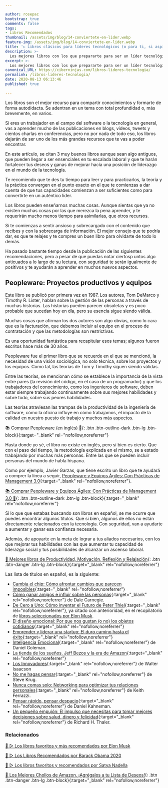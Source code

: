 ```yaml
---

author: rosepac
bootstrap: true
comments: false
tags:
- Libros Recomendados
thumbnail: /assets/img/blog/14-conviertete-en-lider.webp
feature-img: /assets/img/blog/14-conviertete-en-lider.webp
title: '▷ Libros clásicos para líderes tecnológicos (o para ti, si aspiras a serlo)'
description: >-
  Los mejores libros con los que prepararte para ser un líder tecnológico dentro de tu empresa.
excerpt: >-
  Los mejores libros con los que prepararte para ser un líder tecnológico dentro de tu empresa.
canonical_URL: https://ciberninjas.com/libros-lideres-tecnologia/
permalink: /libros-lideres-tecnologia/
date: 2020-08-13 06:13:46
published: true

---
```


Los libros son el mejor recurso para compartir conocimientos y formarte de forma autodidacta. Se adentran en un tema con total profundidad o, más brevemente, en varios.

Si eres un trabajador en el campo del software o la tecnología en general, vas a aprender mucho de las publicaciones en blogs, vídeos, tweets y cientos charlas en conferencias, pero no por nada de todo eso, los libros dejarán de ser uno de los más grandes recursos que te vas a poder encontrar.

En este artículo, se citan 3 muy buenos libros aunque sean algo antiguos, que pueden llegar a ser ensenciales en tu escalada laboral y que te harán fortalecer tus deseos y ganas de mejorar hacía una posición de liderazgo en el mundo de la tecnología.

Te recomiendo que te des tu tiempo para leer y para practicarlos, la teoría y la práctica convergen en el punto exacto en el que te comienzas a dar cuenta de que tus capacidades comienzan a ser suficientes como para convertirte en un auténtico líder.

Los libros pueden enseñarnos muchas cosas. Aunque sientas que ya no existen muchas cosas por las que merezca la pena aprender, y te requerirán mucho menos tiempo para asimilarlas, que otros recursos.

Si te comienzas a sentir ansioso y sobrecargado con el contenido que recibes y con la sobrecarga de información. El mejor consejo que te podría dar, es que te relajes y te compres un buen libro para olvidarte de todo lo demás.

Ha pasado bastante tiempo desde la publicación de las siguientes recomendaciones, pero a pesar de que puedas notar ciertosp untos algo anticuados a lo largo de su lectura, con seguridad te serán igualmente de positivos y te ayudarán a aprender en muchos nuevos aspectos.


## **Peopleware: Proyectos productivos y equipos**

Este libro se publicó por primera vez en 1987. Los autores, Tom DeMarco y Timothy R. Lister, hablan sobre la gestión de las personas a través de muchas historias. Las historias pueden parecer obsoletas y es poco probable que sucedan hoy en día, pero su esencia sigue siendo válida.

Muchas cosas que afirman los dos autores son algo obvias, como lo cara que es la facturación, que debemos incluir al equipo en el proceso de contratación y que las metodologías son restrictivas.

Es una oportunidad fantástica para recapitular esos temas; algunos fueron escritos hace más de 30 años.

Peopleware fue el primer libro que se recuerde en el que se mencionó, la necesidad de una visión sociológica, no solo técnica, sobre los proyectos y los equipos. Como tal, las teorías de Tom y Timothy siguen siendo válidas.

Entre las teorías, se mencionan cómo se establece la importancia de la vista entre pares (la revisión del código, en el caso de un programador) y que los trabajadores del conocimiento, como los ingenieros de software, deben estar siempre trabajando continuamente sobre sus mejores habilidades y sobre todo, sobre sus peores habilidades.

Las teorías atraviesan las trampas de la productividad de la ingeniería de software, cómo la oficina influye en cómo trabajamos, el impacto de la calidad en nuestro puesto de trabajo y muchos más aspectos.

[📚 Comprar Peopleware (en inglés) 🛒](https://amzn.to/2DOH70P){: .btn .btn-outline-dark .btn-lg .btn-block}{:target="_blank" rel="nofollow,noreferrer"}

Hasta donde yo sé, el libro no existe en inglés, pero si bien es cierto. Que con el paso del tiempo, la metodología explicada en el mismo, se a estado trabajando por muchas más personas. Entre las que se pueden incluir personas del mundo de habla hispana.

Como por ejemplo, Javier Garzas, que tiene escrito un libro que te ayudará a comprer la línea a seguir,  [Peopleware y Equipos Ágiles: Con Prácticas de Management 3.0](https://amzn.to/3izkJr8){:target="_blank" rel="nofollow,noreferrer"}.

[📚 Comprar Peopleware y Equipos Ágiles: Con Prácticas de Management 3.0 🛒](https://amzn.to/3izkJr8){: .btn .btn-outline-dark .btn-lg .btn-block}{:target="_blank" rel="nofollow,noreferrer"}

Si lo que que estabas buscando son libros en español, se me ocurre que puedes encontrar algunos títulos. Que si bien, algunos de ellos no están directamente relacionados con la tecnología. Con seguridad, van a ayudarte a aumentar y ganar esa confianza necesaria.

Además, de apoyarte en la meta de lograr a tus aliados necesarios, con los que mejorar tus habilidades con las que aumentar tu capacidad de liderazgo social y tus posibilidades de alcanzar un ascenso laboral.

[📓 Mejores libros de Productividad, Motivación, Reflexión y Relajación](https://www.amazon.es/shop/cibercursos?listId=1MPWF36J3BPEI){: .btn .btn-danger .btn-lg .btn-block}{:target="_blank" rel="nofollow,noreferrer"}

Las lista de títulos en español, es la siguiente:

- [Cambia el chip: Cómo afrontar cambios que parecen imposibles](https://amzn.to/3iB1367){:target="_blank" rel="nofollow,noreferrer"}
- [Cómo ganar amigos e influir sobre las personas](https://amzn.to/3iCNkMo){:target="_blank" rel="nofollow,noreferrer"} de Dale Carnegie.
- [De Cero a Uno: Cómo inventar el Futuro de Peter Thiel](https://amzn.to/2RTqzJ4){:target="_blank" rel="nofollow,noreferrer"}, ya citado con anterioridad, en el recopilatorio de [libros seleccionados por Elon Musk](https://ciberninjas.com/libros-recomendados-elon-musk-2020/).
- [El diseño emocional: Por que nos gustan (o no) los objetos cotidianos](https://amzn.to/2CmLgIK){:target="_blank" rel="nofollow,noreferrer"}
- [Emprender y liderar una startup: El duro camino hasta el éxito](https://amzn.to/3amtoua){:target="_blank" rel="nofollow,noreferrer"}
- [Inteligencia Emocional](https://amzn.to/3izvXfg){:target="_blank" rel="nofollow,noreferrer"} de Daniel Goleman.
- [La tienda de los sueños. Jeff Bezos y la era de Amazon](https://amzn.to/3gTETf8){:target="_blank" rel="nofollow,noreferrer"}
- [Los Innovadores](https://amzn.to/2Co8JcH){:target="_blank" rel="nofollow,noreferrer"} de Walter Isaacson
- [No me hagas pensar](https://amzn.to/2DE2HW1){:target="_blank" rel="nofollow,noreferrer"} de Steve Krug.
- [Nunca comas solo: Networking para optimizar tus relaciones personales](https://amzn.to/3gRiVJy){:target="_blank" rel="nofollow,noreferrer"} de Keith Ferrazzi.
- [Pensar rápido, pensar despacio](https://amzn.to/3h4xTvK){:target="_blank" rel="nofollow,noreferrer"} de Daniel Kahneman.
- [Un pequeño empujón: El impulso que necesitas para tomar mejores decisiones sobre salud, dinero y felicidad](https://amzn.to/3kPRT7Y){:target="_blank" rel="nofollow,noreferrer"} de Richard H. Thaler.

### Relacionados <!-- omit in toc -->

[🥇 ▷ Los libros favoritos y más recomendados por Elon Musk](https://ciberninjas.com/libros-recomendados-elon-musk-2020/)

[🥇 ▷ Los Libros Recomendados por Barack Obama 2020](https://ciberninjas.com/los-mejores-libros-de-obama-inicio-2020/)

[🥇 ▷ Los libros favoritos y recomendados por Satya Nadella](https://ciberninjas.com/libros-recomendados-satya-nadella-2020/)

[🛒 Los Mejores Chollos de Amazon, ¡Agrégalos a tu Lista de Deseos!](https://www.amazon.es/shop/cibercursos "Los Mejores Chollos de Amazon, Ofertas Flash, Black Monday y Amazon Prime Day"){: .btn .btn-danger .btn-lg .btn-block}{:target="_blank" rel="nofollow,noreferrer"}